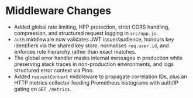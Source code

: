 # Middleware Changes

- Added global rate limiting, HPP protection, strict CORS handling, compression, and structured request logging in `src/app.js`.
- `auth` middleware now validates JWT issuer/audience, honours key identifiers via the shared key store, normalises `req.user.id`, and enforces role hierarchy rather than exact matches.
- The global error handler masks internal messages in production while preserving stack traces in non-production environments, and logs structured error context via Pino.
- Added `requestContext` middleware to propagate correlation IDs, plus an HTTP metrics collector feeding Prometheus histograms with auth/IP gating on `GET /metrics`.
